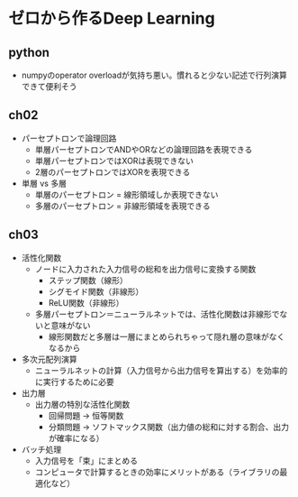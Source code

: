 # ゼロから作るDeep Learning

## python
- numpyのoperator overloadが気持ち悪い。慣れると少ない記述で行列演算できて便利そう

## ch02
- パーセプトロンで論理回路
  - 単層パーセプトロンでANDやORなどの論理回路を表現できる
  - 単層パーセプトロンではXORは表現できない
  - 2層のパーセプトロンではXORを表現できる
- 単層 vs 多層
  - 単層のパーセプトロン = 線形領域しか表現できない
  - 多層のパーセプトロン = 非線形領域を表現できる

## ch03
- 活性化関数
  - ノードに入力された入力信号の総和を出力信号に変換する関数
    - ステップ関数（線形）
    - シグモイド関数（非線形）
    - ReLU関数（非線形）
  - 多層パーセプトロン＝ニューラルネットでは、活性化関数は非線形でないと意味がない
    - 線形関数だと多層は一層にまとめられちゃって隠れ層の意味がなくなるから
- 多次元配列演算
  - ニューラルネットの計算（入力信号から出力信号を算出する）を効率的に実行するために必要
- 出力層
  - 出力層の特別な活性化関数
    - 回帰問題 → 恒等関数
    - 分類問題 → ソフトマックス関数（出力値の総和に対する割合、出力が確率になる）
- バッチ処理
  - 入力信号を「束」にまとめる
  - コンピュータで計算するときの効率にメリットがある（ライブラリの最適化など）